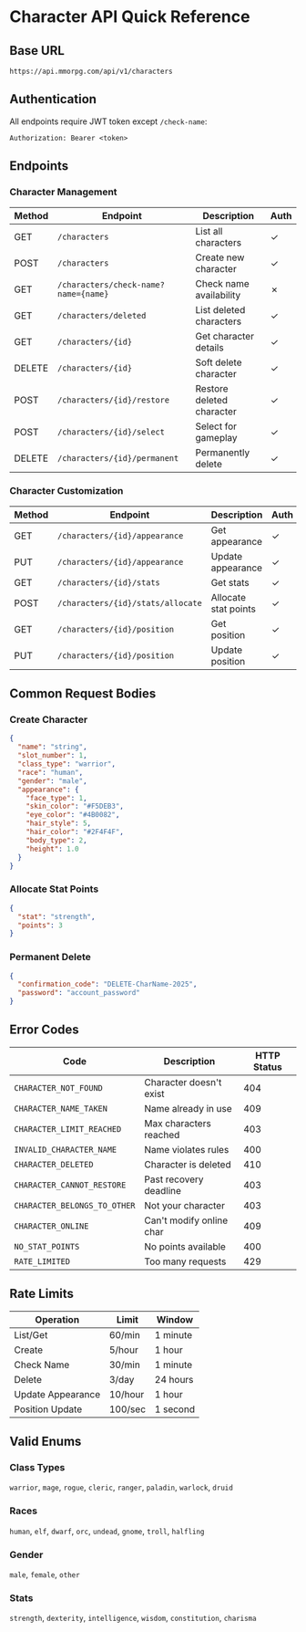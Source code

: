 # Character API Quick Reference

## Base URL
```
https://api.mmorpg.com/api/v1/characters
```

## Authentication
All endpoints require JWT token except `/check-name`:
```
Authorization: Bearer <token>
```

## Endpoints

### Character Management
| Method | Endpoint | Description | Auth |
|--------|----------|-------------|------|
| GET | `/characters` | List all characters | ✓ |
| POST | `/characters` | Create new character | ✓ |
| GET | `/characters/check-name?name={name}` | Check name availability | ✗ |
| GET | `/characters/deleted` | List deleted characters | ✓ |
| GET | `/characters/{id}` | Get character details | ✓ |
| DELETE | `/characters/{id}` | Soft delete character | ✓ |
| POST | `/characters/{id}/restore` | Restore deleted character | ✓ |
| POST | `/characters/{id}/select` | Select for gameplay | ✓ |
| DELETE | `/characters/{id}/permanent` | Permanently delete | ✓ |

### Character Customization
| Method | Endpoint | Description | Auth |
|--------|----------|-------------|------|
| GET | `/characters/{id}/appearance` | Get appearance | ✓ |
| PUT | `/characters/{id}/appearance` | Update appearance | ✓ |
| GET | `/characters/{id}/stats` | Get stats | ✓ |
| POST | `/characters/{id}/stats/allocate` | Allocate stat points | ✓ |
| GET | `/characters/{id}/position` | Get position | ✓ |
| PUT | `/characters/{id}/position` | Update position | ✓ |

## Common Request Bodies

### Create Character
```json
{
  "name": "string",
  "slot_number": 1,
  "class_type": "warrior",
  "race": "human",
  "gender": "male",
  "appearance": {
    "face_type": 1,
    "skin_color": "#F5DEB3",
    "eye_color": "#4B0082",
    "hair_style": 5,
    "hair_color": "#2F4F4F",
    "body_type": 2,
    "height": 1.0
  }
}
```

### Allocate Stat Points
```json
{
  "stat": "strength",
  "points": 3
}
```

### Permanent Delete
```json
{
  "confirmation_code": "DELETE-CharName-2025",
  "password": "account_password"
}
```

## Error Codes

| Code | Description | HTTP Status |
|------|-------------|-------------|
| `CHARACTER_NOT_FOUND` | Character doesn't exist | 404 |
| `CHARACTER_NAME_TAKEN` | Name already in use | 409 |
| `CHARACTER_LIMIT_REACHED` | Max characters reached | 403 |
| `INVALID_CHARACTER_NAME` | Name violates rules | 400 |
| `CHARACTER_DELETED` | Character is deleted | 410 |
| `CHARACTER_CANNOT_RESTORE` | Past recovery deadline | 403 |
| `CHARACTER_BELONGS_TO_OTHER` | Not your character | 403 |
| `CHARACTER_ONLINE` | Can't modify online char | 409 |
| `NO_STAT_POINTS` | No points available | 400 |
| `RATE_LIMITED` | Too many requests | 429 |

## Rate Limits

| Operation | Limit | Window |
|-----------|-------|--------|
| List/Get | 60/min | 1 minute |
| Create | 5/hour | 1 hour |
| Check Name | 30/min | 1 minute |
| Delete | 3/day | 24 hours |
| Update Appearance | 10/hour | 1 hour |
| Position Update | 100/sec | 1 second |

## Valid Enums

### Class Types
`warrior`, `mage`, `rogue`, `cleric`, `ranger`, `paladin`, `warlock`, `druid`

### Races
`human`, `elf`, `dwarf`, `orc`, `undead`, `gnome`, `troll`, `halfling`

### Gender
`male`, `female`, `other`

### Stats
`strength`, `dexterity`, `intelligence`, `wisdom`, `constitution`, `charisma`